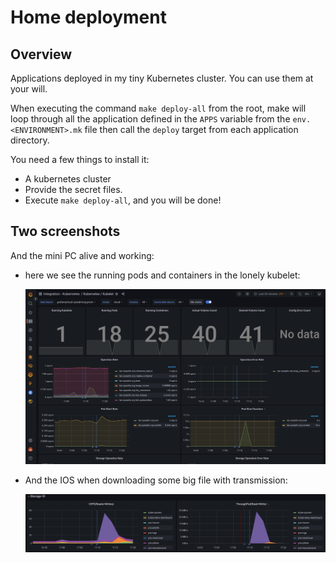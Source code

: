 Home deployment
===============

## Overview

Applications deployed in my tiny Kubernetes cluster. You can use them at your will.

When executing the command `make deploy-all` from the root, make will loop
through all the application defined in the `APPS` variable from the
`env.<ENVIRONMENT>.mk` file then call the `deploy` target from each application
directory.

You need a few things to install it:
- A kubernetes cluster
- Provide the secret files.
- Execute `make deploy-all`, and you will be done!


## Two screenshots

And the mini PC alive and working:

-  here we see the running pods and containers in the lonely kubelet:

   ![All the running kubelets](/_assets/images/kubelets.png)

- And the IOS when downloading some big file with transmission:

   ![The IOS with transmission working](/_assets/images/storage-ios.png)

